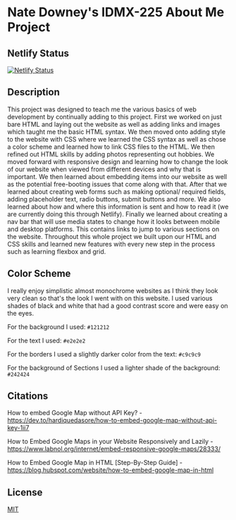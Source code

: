 # Nate Downey's IDMX-225 About Me Project

## Netlify Status

[![Netlify Status](https://api.netlify.com/api/v1/badges/8a40abd2-3b6e-4cd9-8f55-964928382450/deploy-status)](https://app.netlify.com/sites/about-me-nate7611/deploys)

## Description

This project was designed to teach me the various basics of web development by continually adding to this project. First we worked on just bare HTML and laying out the website as well as adding links and images which taught me the basic HTML syntax. We then moved onto adding style to the website with CSS where we learned the CSS syntax as well as chose a color scheme and learned how to link CSS files to the HTML. We then refined out HTML skills by adding photos representing out hobbies. We moved forward with responsive design and learning how to change the look of our website when viewed from different devices and why that is important. We then learned about embedding items into our website as well as the potential free-booting issues that come along with that. After that we learned about creating web forms such as making optional/ required fields, adding placeholder text, radio buttons, submit buttons and more. We also learned about how and where this information is sent and how to read it (we are currently doing this through Netlify). Finally we learned about creating a nav bar that will use media states to change how it looks between mobile and desktop platforms. This contains links to jump to various sections on the website. Throughout this whole project we built upon our HTML and CSS skills and learned new features with every new step in the process such as learning flexbox and grid.

## Color Scheme

I really enjoy simplistic almost monochrome websites as I think they look very clean so that's the look I went with on this website. I used various shades of black and white that had a good contrast score and were easy on the eyes.

For the background I used: `#121212`

For the text I used: `#e2e2e2`

For the borders I used a slightly darker color from the text: `#c9c9c9`

For the background of Sections I used a lighter shade of the background: `#242424`

## Citations

How to embed Google Map without API Key? - https://dev.to/hardiquedasore/how-to-embed-google-map-without-api-key-1ii7

How to Embed Google Maps in your Website Responsively and Lazily - https://www.labnol.org/internet/embed-responsive-google-maps/28333/

How to Embed Google Map in HTML [Step-By-Step Guide] - https://blog.hubspot.com/website/how-to-embed-google-map-in-html

## License

[MIT](https://choosealicense.com/licenses/mit/)